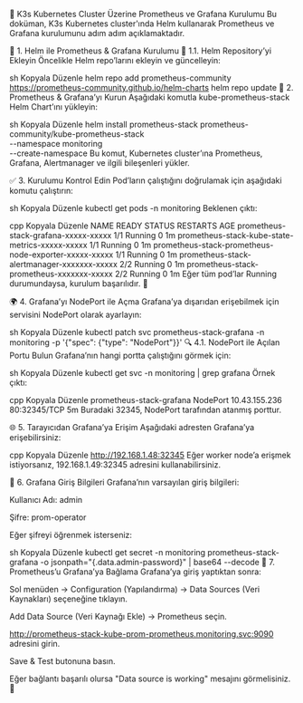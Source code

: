 📌 K3s Kubernetes Cluster Üzerine Prometheus ve Grafana Kurulumu
Bu doküman, K3s Kubernetes cluster'ında Helm kullanarak Prometheus ve Grafana kurulumunu adım adım açıklamaktadır.

🚀 1. Helm ile Prometheus & Grafana Kurulumu
📌 1.1. Helm Repository’yi Ekleyin
Öncelikle Helm repo’larını ekleyin ve güncelleyin:

sh
Kopyala
Düzenle
helm repo add prometheus-community https://prometheus-community.github.io/helm-charts
helm repo update
🔧 2. Prometheus & Grafana’yı Kurun
Aşağıdaki komutla kube-prometheus-stack Helm Chart’ını yükleyin:

sh
Kopyala
Düzenle
helm install prometheus-stack prometheus-community/kube-prometheus-stack \
  --namespace monitoring \
  --create-namespace
Bu komut, Kubernetes cluster’ına Prometheus, Grafana, Alertmanager ve ilgili bileşenleri yükler.

✅ 3. Kurulumu Kontrol Edin
Pod’ların çalıştığını doğrulamak için aşağıdaki komutu çalıştırın:

sh
Kopyala
Düzenle
kubectl get pods -n monitoring
Beklenen çıktı:

cpp
Kopyala
Düzenle
NAME                                                      READY   STATUS    RESTARTS   AGE
prometheus-stack-grafana-xxxxx-xxxxx                     1/1     Running   0          1m
prometheus-stack-kube-state-metrics-xxxxx-xxxxx         1/1     Running   0          1m
prometheus-stack-prometheus-node-exporter-xxxxx-xxxxx   1/1     Running   0          1m
prometheus-stack-alertmanager-xxxxxxx-xxxxx             2/2     Running   0          1m
prometheus-stack-prometheus-xxxxxxx-xxxxx               2/2     Running   0          1m
Eğer tüm pod’lar Running durumundaysa, kurulum başarılıdır. 🚀

🌍 4. Grafana’yı NodePort ile Açma
Grafana’ya dışarıdan erişebilmek için servisini NodePort olarak ayarlayın:

sh
Kopyala
Düzenle
kubectl patch svc prometheus-stack-grafana -n monitoring -p '{"spec": {"type": "NodePort"}}'
🔍 4.1. NodePort ile Açılan Portu Bulun
Grafana’nın hangi portta çalıştığını görmek için:

sh
Kopyala
Düzenle
kubectl get svc -n monitoring | grep grafana
Örnek çıktı:

cpp
Kopyala
Düzenle
prometheus-stack-grafana       NodePort    10.43.155.236    <none>        80:32345/TCP   5m
Buradaki 32345, NodePort tarafından atanmış porttur.

🌐 5. Tarayıcıdan Grafana’ya Erişim
Aşağıdaki adresten Grafana’ya erişebilirsiniz:

cpp
Kopyala
Düzenle
http://192.168.1.48:32345
Eğer worker node’a erişmek istiyorsanız, 192.168.1.49:32345 adresini kullanabilirsiniz.

🔑 6. Grafana Giriş Bilgileri
Grafana’nın varsayılan giriş bilgileri:

Kullanıcı Adı: admin

Şifre: prom-operator

Eğer şifreyi öğrenmek isterseniz:

sh
Kopyala
Düzenle
kubectl get secret -n monitoring prometheus-stack-grafana -o jsonpath="{.data.admin-password}" | base64 --decode
📡 7. Prometheus’u Grafana’ya Bağlama
Grafana’ya giriş yaptıktan sonra:

Sol menüden → Configuration (Yapılandırma) → Data Sources (Veri Kaynakları) seçeneğine tıklayın.

Add Data Source (Veri Kaynağı Ekle) → Prometheus seçin.

http://prometheus-stack-kube-prom-prometheus.monitoring.svc:9090 adresini girin.

Save & Test butonuna basın.

Eğer bağlantı başarılı olursa "Data source is working" mesajını görmelisiniz. 🎯
